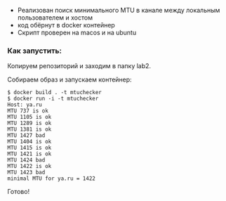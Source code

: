 - Реализован поиск минимального MTU в канале между локальным пользователем и хостом
- код обёрнут в docker контейнер
- Скрипт проверен на macos и на ubuntu

### Как запустить:
Копируем репозиторий и заходим в папку lab2.

Собираем образ и запускаем контейнер:
```
$ docker build . -t mtuchecker
$ docker run -i -t mtuchecker
Host: ya.ru
MTU 737 is ok
MTU 1105 is ok
MTU 1289 is ok
MTU 1381 is ok
MTU 1427 bad
MTU 1404 is ok
MTU 1415 is ok
MTU 1421 is ok
MTU 1424 bad
MTU 1422 is ok
MTU 1423 bad
minimal MTU for ya.ru = 1422
```
Готово!